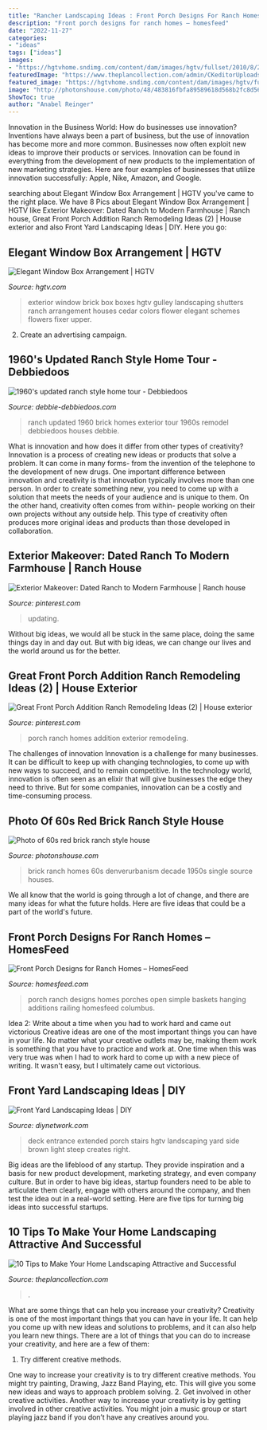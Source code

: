 ```yaml
---
title: "Rancher Landscaping Ideas : Front Porch Designs For Ranch Homes – Homesfeed"
description: "Front porch designs for ranch homes – homesfeed"
date: "2022-11-27"
categories:
- "ideas"
tags: ["ideas"]
images:
- "https://hgtvhome.sndimg.com/content/dam/images/hgtv/fullset/2010/8/23/0/HCRBL205_front-porch-right-side-after_s4x3.jpg.rend.hgtvcom.966.725.suffix/1400948012771.jpeg"
featuredImage: "https://www.theplancollection.com/admin/CKeditorUploads/Images/7-4.6-16.jpg"
featured_image: "https://hgtvhome.sndimg.com/content/dam/images/hgtv/fullset/2010/8/23/0/HCRBL205_front-porch-right-side-after_s4x3.jpg.rend.hgtvcom.966.725.suffix/1400948012771.jpeg"
image: "http://photonshouse.com/photo/48/483816fbfa89589618d568b2fc8d5609.jpg"
ShowToc: true
author: "Anabel Reinger"
---
```



Innovation in the Business World: How do businesses use innovation?
Inventions have always been a part of business, but the use of innovation has become more and more common. Businesses now often exploit new ideas to improve their products or services. Innovation can be found in everything from the development of new products to the implementation of new marketing strategies. Here are four examples of businesses that utilize innovation successfully: Apple, Nike, Amazon, and Google.

	

		
searching about Elegant Window Box Arrangement | HGTV you've came to the right place. We have 8 Pics about Elegant Window Box Arrangement | HGTV like Exterior Makeover: Dated Ranch to Modern Farmhouse | Ranch house, Great Front Porch Addition Ranch Remodeling Ideas (2) | House exterior and also Front Yard Landscaping Ideas | DIY. Here you go:
		
    
## Elegant Window Box Arrangement | HGTV

<img loading=lazy src="http://hgtvhome.sndimg.com/content/dam/images/hgtv/fullset/2015/2/10/0/BP_HFXUP206H_Gulley_home-exterior_AFTER_detail_160404_503238.jpg.rend.hgtvcom.616.924.jpeg" onerror="this.onerror=null;this.src='https://tse4.mm.bing.net/th?id=OIP.NFm_MZVDEeswdlhvvzvNYgHaLH&amp;pid=15.1';" alt="Elegant Window Box Arrangement | HGTV">

_Source: hgtv.com_

>exterior window brick box boxes hgtv gulley landscaping shutters ranch arrangement houses cedar colors flower elegant schemes flowers fixer upper. 

	

2. Create an advertising campaign.

    
## 1960&#039;s Updated Ranch Style Home Tour - Debbiedoos

<img loading=lazy src="https://www.debbie-debbiedoos.com/wp-content/uploads/2013/10/DSC_0561edited.jpg" onerror="this.onerror=null;this.src='https://tse2.mm.bing.net/th?id=OIP.c_HWtvNGJlj4qzyYSaXEvQHaE7&amp;pid=15.1';" alt="1960&#039;s updated ranch style home tour - Debbiedoos">

_Source: debbie-debbiedoos.com_

>ranch updated 1960 brick homes exterior tour 1960s remodel debbiedoos houses debbie. 

	

What is innovation and how does it differ from other types of creativity?
Innovation is a process of creating new ideas or products that solve a problem. It can come in many forms- from the invention of the telephone to the development of new drugs. 
One important difference between innovation and creativity is that innovation typically involves more than one person. In order to create something new, you need to come up with a solution that meets the needs of your audience and is unique to them. On the other hand, creativity often comes from within- people working on their own projects without any outside help. This type of creativity often produces more original ideas and products than those developed in collaboration.

    
## Exterior Makeover: Dated Ranch To Modern Farmhouse | Ranch House

<img loading=lazy src="https://i.pinimg.com/originals/9b/5c/96/9b5c96b4837c6dbfb727dc0951f97dc3.png" onerror="this.onerror=null;this.src='https://tse3.mm.bing.net/th?id=OIP.q7vB78jyVHpkeOGskj4FqAHaFj&amp;pid=15.1';" alt="Exterior Makeover: Dated Ranch to Modern Farmhouse | Ranch house">

_Source: pinterest.com_

>updating. 

	

Without big ideas, we would all be stuck in the same place, doing the same things day in and day out. But with big ideas, we can change our lives and the world around us for the better.

    
## Great Front Porch Addition Ranch Remodeling Ideas (2) | House Exterior

<img loading=lazy src="https://i.pinimg.com/736x/07/db/3e/07db3e580f6ca1a8583638e1e67c7a15.jpg" onerror="this.onerror=null;this.src='https://tse3.mm.bing.net/th?id=OIP.Py8QUnXyhmk9kucJcTTxQAHaE7&amp;pid=15.1';" alt="Great Front Porch Addition Ranch Remodeling Ideas (2) | House exterior">

_Source: pinterest.com_

>porch ranch homes addition exterior remodeling. 

	

The challenges of innovation
Innovation is a challenge for many businesses. It can be difficult to keep up with changing technologies, to come up with new ways to succeed, and to remain competitive. In the technology world, innovation is often seen as an elixir that will give businesses the edge they need to thrive. But for some companies, innovation can be a costly and time-consuming process.

    
## Photo Of 60s Red Brick Ranch Style House

<img loading=lazy src="http://photonshouse.com/photo/48/483816fbfa89589618d568b2fc8d5609.jpg" onerror="this.onerror=null;this.src='https://tse3.mm.bing.net/th?id=OIP.h9-M5OvwS4mFJRqQblv7kAHaD5&amp;pid=15.1';" alt="Photo of 60s red brick ranch style house">

_Source: photonshouse.com_

>brick ranch homes 60s denverurbanism decade 1950s single source houses. 

	

We all know that the world is going through a lot of change, and there are many ideas for what the future holds. Here are five ideas that could be a part of the world's future.

    
## Front Porch Designs For Ranch Homes – HomesFeed

<img loading=lazy src="https://homesfeed.com/wp-content/uploads/2015/07/simple-ranch-style-home-porch-idea-with-vertical-railing-system-and-pillars-and-also-hanging-decortaive-baskets-with-beautiful-flowers.jpg" onerror="this.onerror=null;this.src='https://tse1.mm.bing.net/th?id=OIP.sRtcrFtN8_H0c9piL5c6VgHaE3&amp;pid=15.1';" alt="Front Porch Designs for Ranch Homes – HomesFeed">

_Source: homesfeed.com_

>porch ranch designs homes porches open simple baskets hanging additions railing homesfeed columbus. 

	

Idea 2: Write about a time when you had to work hard and came out victorious
Creative ideas are one of the most important things you can have in your life. No matter what your creative outlets may be, making them work is something that you have to practice and work at. One time when this was very true was when I had to work hard to come up with a new piece of writing. It wasn't easy, but I ultimately came out victorious.

    
## Front Yard Landscaping Ideas | DIY

<img loading=lazy src="https://hgtvhome.sndimg.com/content/dam/images/hgtv/fullset/2010/8/23/0/HCRBL205_front-porch-right-side-after_s4x3.jpg.rend.hgtvcom.966.725.suffix/1400948012771.jpeg" onerror="this.onerror=null;this.src='https://tse1.mm.bing.net/th?id=OIP.5UYqAkoLHG2ezJtCKeXXsAHaFj&amp;pid=15.1';" alt="Front Yard Landscaping Ideas | DIY">

_Source: diynetwork.com_

>deck entrance extended porch stairs hgtv landscaping yard side brown light steep creates right. 

	

Big ideas are the lifeblood of any startup. They provide inspiration and a basis for new product development, marketing strategy, and even company culture. But in order to have big ideas, startup founders need to be able to articulate them clearly, engage with others around the company, and then test the idea out in a real-world setting. Here are five tips for turning big ideas into successful startups.

    
## 10 Tips To Make Your Home Landscaping Attractive And Successful

<img loading=lazy src="https://www.theplancollection.com/admin/CKeditorUploads/Images/7-4.6-16.jpg" onerror="this.onerror=null;this.src='https://tse1.mm.bing.net/th?id=OIP.9EbLJ9loiRwerr8SHn4muQHaFj&amp;pid=15.1';" alt="10 Tips to Make Your Home Landscaping Attractive and Successful">

_Source: theplancollection.com_

>. 

	

What are some things that can help you increase your creativity?
Creativity is one of the most important things that you can have in your life. It can help you come up with new ideas and solutions to problems, and it can also help you learn new things. There are a lot of things that you can do to increase your creativity, and here are a few of them: 
1. Try different creative methods.

One way to increase your creativity is to try different creative methods. You might try painting, Drawing, Jazz Band Playing, etc. This will give you some new ideas and ways to approach problem solving. 
2. Get involved in other creative activities.
Another way to increase your creativity is by getting involved in other creative activities. You might join a music group or start playing jazz band if you don’t have any creatives around you.


